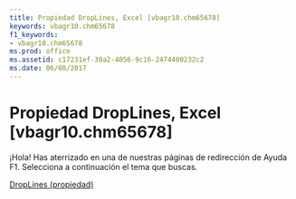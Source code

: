 ```yaml
---
title: Propiedad DropLines, Excel [vbagr10.chm65678]
keywords: vbagr10.chm65678
f1_keywords:
- vbagr10.chm65678
ms.prod: office
ms.assetid: c17231ef-30a2-4056-9c16-2474400232c2
ms.date: 06/08/2017
---
```





# Propiedad DropLines, Excel [vbagr10.chm65678]

¡Hola! Has aterrizado en una de nuestras páginas de redirección de Ayuda F1. Selecciona a continuación el tema que buscas.


 [DropLines (propiedad)](http://msdn.microsoft.com/library/droplines-property%28Office.15%29.aspx)


